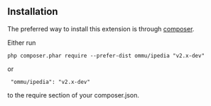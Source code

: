 Installation
------------
The preferred way to install this extension is through [composer](http://getcomposer.org/download/).

Either run

```
php composer.phar require --prefer-dist ommu/ipedia "v2.x-dev"
```

 or
```
 "ommu/ipedia": "v2.x-dev"
```

to the require section of your composer.json.
